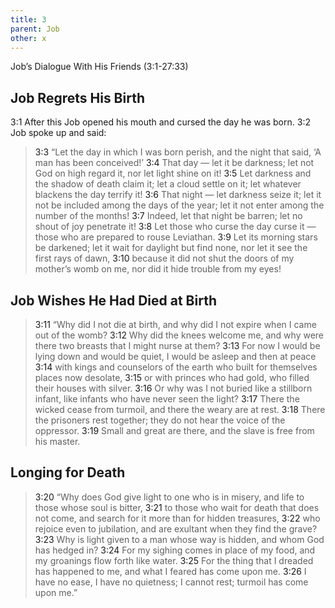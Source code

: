 ```yaml
---
title: 3
parent: Job
other: x
---
```



Job’s Dialogue With His Friends (<a>3:1-27:33</a>)

## Job Regrets His Birth 

<a name="3:1">3:1</a> After this Job opened his mouth and cursed the day he was born. <a name="3:2">3:2</a> Job spoke up and said:

> <a name="3:3">3:3</a> “Let the day in which I was born perish,
> and the night that said,
> ‘A man has been conceived!’
> <a name="3:4">3:4</a> That day — let it be darkness;
> let not God on high regard it,
> nor let light shine on it!
> <a name="3:5">3:5</a> Let darkness and the shadow of death claim it;
> let a cloud settle on it;
> let whatever blackens the day terrify it!
> <a name="3:6">3:6</a> That night — let darkness seize it;
> let it not be included among the days of the year;
> let it not enter among the number of the months!
> <a name="3:7">3:7</a> Indeed, let that night be barren;
> let no shout of joy penetrate it!
> <a name="3:8">3:8</a> Let those who curse the day curse it — 
> those who are prepared to rouse Leviathan.
> <a name="3:9">3:9</a> Let its morning stars be darkened;
> let it wait for daylight but find none,
> nor let it see the first rays of dawn,
> <a name="3:10">3:10</a> because it did not shut the doors of my mother’s womb on me,
> nor did it hide trouble from my eyes!

## Job Wishes He Had Died at Birth

> <a name="3:11">3:11</a> “Why did I not die at birth,
> and why did I not expire
> when I came out of the womb?
> <a name="3:12">3:12</a> Why did the knees welcome me,
> and why were there two breasts
> that I might nurse at them?
> <a name="3:13">3:13</a> For now I would be lying down
> and would be quiet,
> I would be asleep and then at peace
> <a name="3:14">3:14</a> with kings and counselors of the earth
> who built for themselves places now desolate,
> <a name="3:15">3:15</a> or with princes who had gold,
> who filled their houses with silver.
> <a name="3:16">3:16</a> Or why was I not buried
> like a stillborn infant,
> like infants who have never seen the light?
> <a name="3:17">3:17</a> There the wicked cease from turmoil,
> and there the weary are at rest.
> <a name="3:18">3:18</a> There the prisoners rest together;
> they do not hear the voice of the oppressor.
> <a name="3:19">3:19</a> Small and great are there,
> and the slave is free from his master.

## Longing for Death

> <a name="3:20">3:20</a> “Why does God give light to one who is in misery,
> and life to those whose soul is bitter,
> <a name="3:21">3:21</a> to those who wait for death that does not come,
> and search for it
> more than for hidden treasures,
> <a name="3:22">3:22</a> who rejoice even to jubilation,
> and are exultant when they find the grave?
> <a name="3:23">3:23</a> Why is light given to a man
> whose way is hidden,
> and whom God has hedged in?
> <a name="3:24">3:24</a> For my sighing comes in place of my food,
> and my groanings flow forth like water.
> <a name="3:25">3:25</a> For the thing that I dreaded has happened to me,
> and what I feared has come upon me.
> <a name="3:26">3:26</a> I have no ease, I have no quietness;
> I cannot rest; turmoil has come upon me.”